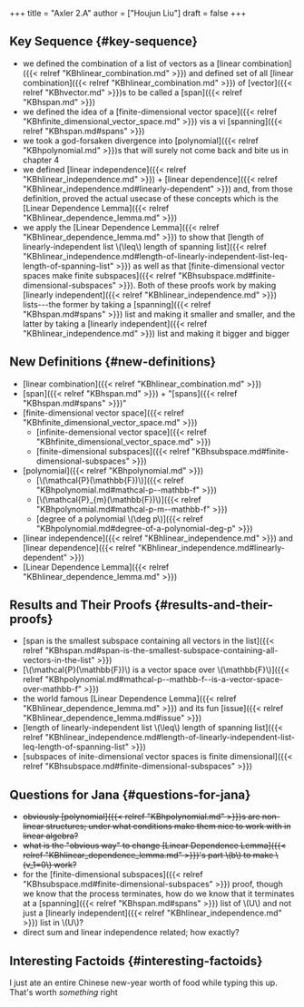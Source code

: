 +++
title = "Axler 2.A"
author = ["Houjun Liu"]
draft = false
+++

## Key Sequence {#key-sequence}

-   we defined the combination of a list of vectors as a [linear combination]({{< relref "KBhlinear_combination.md" >}}) and defined set of all [linear combination]({{< relref "KBhlinear_combination.md" >}}) of [vector]({{< relref "KBhvector.md" >}})s to be called a [span]({{< relref "KBhspan.md" >}})
-   we defined the idea of a [finite-dimensional vector space]({{< relref "KBhfinite_dimensional_vector_space.md" >}}) vis a vi [spanning]({{< relref "KBhspan.md#spans" >}})
-   we took a god-forsaken divergence into [polynomial]({{< relref "KBhpolynomial.md" >}})s that will surely not come back and bite us in chapter 4
-   we defined [linear independence]({{< relref "KBhlinear_independence.md" >}}) + [linear dependence]({{< relref "KBhlinear_independence.md#linearly-dependent" >}}) and, from those definition, proved the actual usecase of these concepts which is the [Linear Dependence Lemma]({{< relref "KBhlinear_dependence_lemma.md" >}})
-   we apply the [Linear Dependence Lemma]({{< relref "KBhlinear_dependence_lemma.md" >}}) to show that [length of linearly-independent list \\(\leq\\) length of spanning list]({{< relref "KBhlinear_independence.md#length-of-linearly-independent-list-leq-length-of-spanning-list" >}}) as well as that [finite-dimensional vector spaces make finite subspaces]({{< relref "KBhsubspace.md#finite-dimensional-subspaces" >}}). Both of these proofs work by making [linearly independent]({{< relref "KBhlinear_independence.md" >}}) lists---the former by taking a [spanning]({{< relref "KBhspan.md#spans" >}}) list and making it smaller and smaller, and the latter by taking a [linearly independent]({{< relref "KBhlinear_independence.md" >}}) list and making it bigger and bigger


## New Definitions {#new-definitions}

-   [linear combination]({{< relref "KBhlinear_combination.md" >}})
-   [span]({{< relref "KBhspan.md" >}}) + "[spans]({{< relref "KBhspan.md#spans" >}})"
-   [finite-dimensional vector space]({{< relref "KBhfinite_dimensional_vector_space.md" >}})
    -   [infinite-demensional vector space]({{< relref "KBhfinite_dimensional_vector_space.md" >}})
    -   [finite-dimensional subspaces]({{< relref "KBhsubspace.md#finite-dimensional-subspaces" >}})
-   [polynomial]({{< relref "KBhpolynomial.md" >}})
    -   [\\(\mathcal{P}(\mathbb{F})\\)]({{< relref "KBhpolynomial.md#mathcal-p--mathbb-f" >}})
    -   [\\(\mathcal{P}\_{m}(\mathbb{F})\\)]({{< relref "KBhpolynomial.md#mathcal-p-m--mathbb-f" >}})
    -   [degree of a polynomial \\(\deg p\\)]({{< relref "KBhpolynomial.md#degree-of-a-polynomial-deg-p" >}})
-   [linear independence]({{< relref "KBhlinear_independence.md" >}}) and [linear dependence]({{< relref "KBhlinear_independence.md#linearly-dependent" >}})
-   [Linear Dependence Lemma]({{< relref "KBhlinear_dependence_lemma.md" >}})


## Results and Their Proofs {#results-and-their-proofs}

-   [span is the smallest subspace containing all vectors in the list]({{< relref "KBhspan.md#span-is-the-smallest-subspace-containing-all-vectors-in-the-list" >}})
-   [\\(\mathcal{P}(\mathbb{F})\\) is a vector space over \\(\mathbb{F}\\)]({{< relref "KBhpolynomial.md#mathcal-p--mathbb-f--is-a-vector-space-over-mathbb-f" >}})
-   the world famous [Linear Dependence Lemma]({{< relref "KBhlinear_dependence_lemma.md" >}}) and its fun [issue]({{< relref "KBhlinear_dependence_lemma.md#issue" >}})
-   [length of linearly-independent list \\(\leq\\) length of spanning list]({{< relref "KBhlinear_independence.md#length-of-linearly-independent-list-leq-length-of-spanning-list" >}})
-   [subspaces of inite-dimensional vector spaces is finite dimensional]({{< relref "KBhsubspace.md#finite-dimensional-subspaces" >}})


## Questions for Jana {#questions-for-jana}

-   ~~obviously [polynomial]({{< relref "KBhpolynomial.md" >}})s are non-linear structures; under what conditions make them nice to work with in linear algebra?~~
-   ~~what is the "obvious way" to change [Linear Dependence Lemma]({{< relref "KBhlinear_dependence_lemma.md" >}})'s part \\(b\\) to make \\(v\_1=0\\) work?~~
-   for the [finite-dimensional subspaces]({{< relref "KBhsubspace.md#finite-dimensional-subspaces" >}}) proof, though we know that the process terminates, how do we know that it terminates at a [spanning]({{< relref "KBhspan.md#spans" >}}) list of \\(U\\) and not just a [linearly independent]({{< relref "KBhlinear_independence.md" >}}) list in \\(U\\)?
-   direct sum and linear independence related; how exactly?


## Interesting Factoids {#interesting-factoids}

I just ate an entire Chinese new-year worth of food while typing this up. That's worth _something_ right